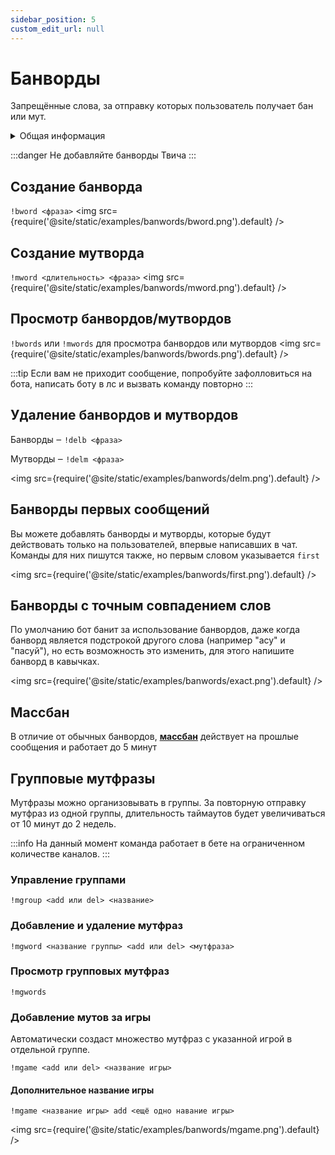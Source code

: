 ```yaml
---
sidebar_position: 5
custom_edit_url: null
---
```


# Банворды

Запрещённые слова, за отправку которых пользователь получает бан или мут.

<details>
  <summary>Общая информация</summary>
  <ul>
    <li><b>Название:</b> bword</li>
    <li><b>Элиасы:</b> mword, delb, delm, bwords, mwords</li>
    <li><b>Кулдаун:</b> общий 3 секунды</li>
  </ul>
</details>

:::danger
Не добавляйте банворды Твича
:::

## Создание банворда
`!bword <фраза>`
<img src={require('@site/static/examples/banwords/bword.png').default} />

## Создание мутворда
`!mword <длительность> <фраза>`
<img src={require('@site/static/examples/banwords/mword.png').default} />

## Просмотр банвордов/мутвордов
`!bwords` или `!mwords` для просмотра банвордов или мутвордов
<img src={require('@site/static/examples/banwords/bwords.png').default} />

:::tip
Если вам не приходит сообщение, попробуйте зафолловиться на бота, написать боту в лс и вызвать команду повторно
:::

## Удаление банвордов и мутвордов
Банворды ‒ `!delb <фраза>`

Мутворды ‒ `!delm <фраза>`

<img src={require('@site/static/examples/banwords/delm.png').default} />

## Банворды первых сообщений

Вы можете добавлять банворды и мутворды, которые будут действовать только на пользователей, впервые написавших в чат. Команды для них пишутся также, но первым словом указывается `first`

<img src={require('@site/static/examples/banwords/first.png').default} />

## Банворды с точным совпадением слов

По умолчанию бот банит за использование банвордов, даже когда банворд является подстрокой другого слова (например "асу" и "пасуй"), но есть возможность это изменить, для этого напишите банворд в кавычках.

<img src={require('@site/static/examples/banwords/exact.png').default} />


## Массбан

В отличие от обычных банвордов, **[массбан](./massban.md)** действует на прошлые сообщения и работает до 5 минут

## Групповые мутфразы

Мутфразы можно организовывать в группы. За повторную отправку мутфраз из одной группы, длительность таймаутов будет увеличиваться от 10 минут до 2 недель.

:::info
На данный момент команда работает в бете на ограниченном количестве каналов.
:::

### Управление группами

`!mgroup <add или del> <название>`

### Добавление и удаление мутфраз

`!mgword <название группы> <add или del> <мутфраза>`

### Просмотр групповых мутфраз

`!mgwords`

### Добавление мутов за игры
Автоматически создаст множество мутфраз с указанной игрой в отдельной группе.

`!mgame <add или del> <название игры>`

#### Дополнительное название игры

`!mgame <название игры> add <ещё одно навание игры>`

<img src={require('@site/static/examples/banwords/mgame.png').default} />
